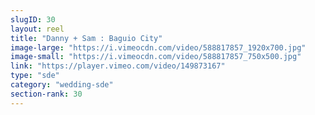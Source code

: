 ```yaml
---
slugID: 30 
layout: reel
title: "Danny + Sam : Baguio City"
image-large: "https://i.vimeocdn.com/video/588817857_1920x700.jpg"
image-small: "https://i.vimeocdn.com/video/588817857_750x500.jpg"
link: "https://player.vimeo.com/video/149873167"
type: "sde"
category: "wedding-sde"
section-rank: 30
---
```

